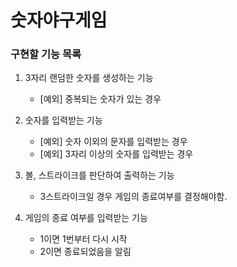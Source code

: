 # 숫자야구게임  

### 구현할 기능 목록
1. 3자리 랜덤한 숫자를 생성하는 기능  
    * [예외] 중복되는 숫자가 있는 경우  
    
2. 숫자를 입력받는 기능  
    * [예외] 숫자 이외의 문자를 입력받는 경우
    * [예외] 3자리 이상의 숫자를 입력받는 경우  

3. 볼, 스트라이크를 판단하여 출력하는 기능  
    * 3스트라이크일 경우 게임의 종료여부를 결정해야함.  
4. 게임의 종료 여부를 입력받는 기능  
    * 1이면 1번부터 다시 시작  
    * 2이면 종료되었음을 알림
       
   
    

